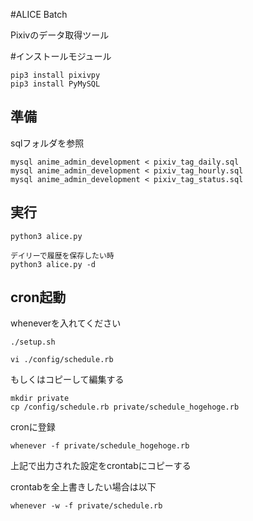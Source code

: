#ALICE Batch

Pixivのデータ取得ツール


#インストールモジュール

```
pip3 install pixivpy
pip3 install PyMySQL
```

## 準備

sqlフォルダを参照

```
mysql anime_admin_development < pixiv_tag_daily.sql
mysql anime_admin_development < pixiv_tag_hourly.sql
mysql anime_admin_development < pixiv_tag_status.sql
```

## 実行

```
python3 alice.py

デイリーで履歴を保存したい時
python3 alice.py -d
```

## cron起動

wheneverを入れてください

```
./setup.sh
```

```
vi ./config/schedule.rb
```

もしくはコピーして編集する

```
mkdir private
cp /config/schedule.rb private/schedule_hogehoge.rb
```

cronに登録
```
whenever -f private/schedule_hogehoge.rb
```

上記で出力された設定をcrontabにコピーする

crontabを全上書きしたい場合は以下

```
whenever -w -f private/schedule.rb 
```
